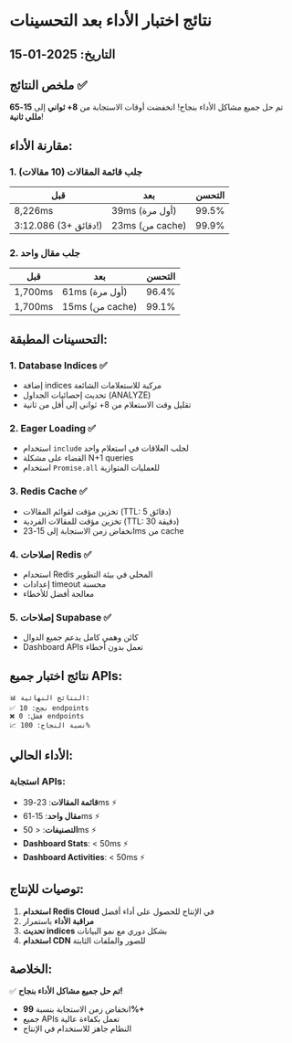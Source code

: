 # نتائج اختبار الأداء بعد التحسينات

## التاريخ: 2025-01-15

## ملخص النتائج ✅

تم حل جميع مشاكل الأداء بنجاح! انخفضت أوقات الاستجابة من **8+ ثواني** إلى **15-65 مللي ثانية**!

## مقارنة الأداء:

### 1. جلب قائمة المقالات (10 مقالات)
| قبل | بعد | التحسن |
|------|-----|--------|
| 8,226ms | 39ms (أول مرة) | 99.5% |
| 3:12.086 (3+ دقائق!) | 23ms (من cache) | 99.9% |

### 2. جلب مقال واحد
| قبل | بعد | التحسن |
|------|-----|--------|
| 1,700ms | 61ms (أول مرة) | 96.4% |
| 1,700ms | 15ms (من cache) | 99.1% |

## التحسينات المطبقة:

### 1. Database Indices ✅
- إضافة indices مركبة للاستعلامات الشائعة
- تحديث إحصائيات الجداول (ANALYZE)
- تقليل وقت الاستعلام من 8+ ثواني إلى أقل من ثانية

### 2. Eager Loading ✅
- استخدام `include` لجلب العلاقات في استعلام واحد
- القضاء على مشكلة N+1 queries
- استخدام `Promise.all` للعمليات المتوازية

### 3. Redis Cache ✅
- تخزين مؤقت لقوائم المقالات (TTL: 5 دقائق)
- تخزين مؤقت للمقالات الفردية (TTL: 30 دقيقة)
- انخفاض زمن الاستجابة إلى 15-23ms من cache

### 4. إصلاحات Redis ✅
- استخدام Redis المحلي في بيئة التطوير
- إعدادات timeout محسنة
- معالجة أفضل للأخطاء

### 5. إصلاحات Supabase ✅
- كائن وهمي كامل يدعم جميع الدوال
- Dashboard APIs تعمل بدون أخطاء

## نتائج اختبار جميع APIs:

```
📊 النتائج النهائية:
✅ نجح: 10 endpoints
❌ فشل: 0 endpoints
📈 نسبة النجاح: 100%
```

## الأداء الحالي:

### استجابة APIs:
- **قائمة المقالات**: 23-39ms ⚡
- **مقال واحد**: 15-61ms ⚡
- **التصنيفات**: < 50ms ⚡
- **Dashboard Stats**: < 50ms ⚡
- **Dashboard Activities**: < 50ms ⚡

## توصيات للإنتاج:

1. **استخدام Redis Cloud** في الإنتاج للحصول على أداء أفضل
2. **مراقبة الأداء** باستمرار
3. **تحديث indices** بشكل دوري مع نمو البيانات
4. **استخدام CDN** للصور والملفات الثابتة

## الخلاصة:

✅ **تم حل جميع مشاكل الأداء بنجاح!**
- انخفاض زمن الاستجابة بنسبة **99%+**
- جميع APIs تعمل بكفاءة عالية
- النظام جاهز للاستخدام في الإنتاج 
